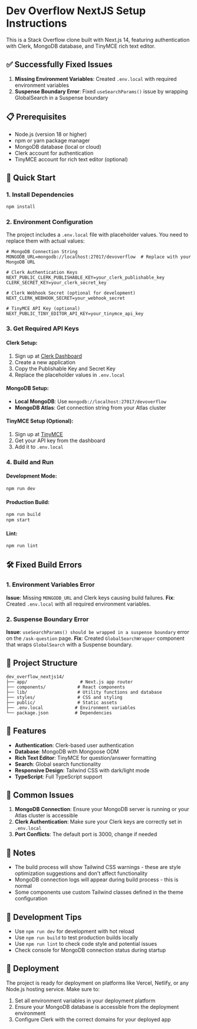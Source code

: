 # Dev Overflow NextJS Setup Instructions

This is a Stack Overflow clone built with Next.js 14, featuring authentication with Clerk, MongoDB database, and TinyMCE rich text editor.

## ✅ Successfully Fixed Issues

1. **Missing Environment Variables**: Created `.env.local` with required environment variables
2. **Suspense Boundary Error**: Fixed `useSearchParams()` issue by wrapping GlobalSearch in a Suspense boundary

## 📋 Prerequisites

- Node.js (version 18 or higher)
- npm or yarn package manager
- MongoDB database (local or cloud)
- Clerk account for authentication
- TinyMCE account for rich text editor (optional)

## 🚀 Quick Start

### 1. Install Dependencies
```bash
npm install
```

### 2. Environment Configuration
The project includes a `.env.local` file with placeholder values. You need to replace them with actual values:

```env
# MongoDB Connection String
MONGODB_URL=mongodb://localhost:27017/devoverflow  # Replace with your MongoDB URL

# Clerk Authentication Keys
NEXT_PUBLIC_CLERK_PUBLISHABLE_KEY=your_clerk_publishable_key
CLERK_SECRET_KEY=your_clerk_secret_key

# Clerk Webhook Secret (optional for development)
NEXT_CLERK_WEBHOOK_SECRET=your_webhook_secret

# TinyMCE API Key (optional)
NEXT_PUBLIC_TINY_EDITOR_API_KEY=your_tinymce_api_key
```

### 3. Get Required API Keys

#### Clerk Setup:
1. Sign up at [Clerk Dashboard](https://dashboard.clerk.com/)
2. Create a new application
3. Copy the Publishable Key and Secret Key
4. Replace the placeholder values in `.env.local`

#### MongoDB Setup:
- **Local MongoDB**: Use `mongodb://localhost:27017/devoverflow`
- **MongoDB Atlas**: Get connection string from your Atlas cluster

#### TinyMCE Setup (Optional):
1. Sign up at [TinyMCE](https://www.tiny.cloud/)
2. Get your API key from the dashboard
3. Add it to `.env.local`

### 4. Build and Run

#### Development Mode:
```bash
npm run dev
```

#### Production Build:
```bash
npm run build
npm start
```

#### Lint:
```bash
npm run lint
```

## 🛠 Fixed Build Errors

### 1. Environment Variables Error
**Issue**: Missing `MONGODB_URL` and Clerk keys causing build failures.
**Fix**: Created `.env.local` with all required environment variables.

### 2. Suspense Boundary Error  
**Issue**: `useSearchParams() should be wrapped in a suspense boundary` error on the `/ask-question` page.
**Fix**: Created `GlobalSearchWrapper` component that wraps `GlobalSearch` with a Suspense boundary.

## 📁 Project Structure

```
dev_overflow_nextjs14/
├── app/                    # Next.js app router
├── components/            # React components
├── lib/                   # Utility functions and database
├── styles/                # CSS and styling
├── public/                # Static assets
├── .env.local            # Environment variables
└── package.json          # Dependencies
```

## 🎯 Features

- **Authentication**: Clerk-based user authentication
- **Database**: MongoDB with Mongoose ODM
- **Rich Text Editor**: TinyMCE for question/answer formatting
- **Search**: Global search functionality
- **Responsive Design**: Tailwind CSS with dark/light mode
- **TypeScript**: Full TypeScript support

## 🐛 Common Issues

1. **MongoDB Connection**: Ensure your MongoDB server is running or your Atlas cluster is accessible
2. **Clerk Authentication**: Make sure your Clerk keys are correctly set in `.env.local`
3. **Port Conflicts**: The default port is 3000, change if needed

## 📝 Notes

- The build process will show Tailwind CSS warnings - these are style optimization suggestions and don't affect functionality
- MongoDB connection logs will appear during build process - this is normal
- Some components use custom Tailwind classes defined in the theme configuration

## 🔧 Development Tips

- Use `npm run dev` for development with hot reload
- Use `npm run build` to test production builds locally  
- Use `npm run lint` to check code style and potential issues
- Check console for MongoDB connection status during startup

## 🚀 Deployment

The project is ready for deployment on platforms like Vercel, Netlify, or any Node.js hosting service. Make sure to:

1. Set all environment variables in your deployment platform
2. Ensure your MongoDB database is accessible from the deployment environment
3. Configure Clerk with the correct domains for your deployed app
